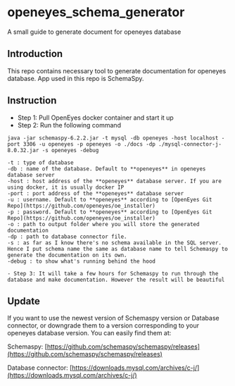 # openeyes_schema_generator
A small guide to generate document for openeyes database

## Introduction
This repo contains necessary tool to generate documentation for openeyes database. App used in this repo is SchemaSpy.

## Instruction
- Step 1: Pull OpenEyes docker container and start it up
- Step 2: Run the following command 
```  
java -jar schemaspy-6.2.2.jar -t mysql -db openeyes -host localhost -port 3306 -u openeyes -p openeyes -o ./docs -dp ./mysql-connector-j-8.0.32.jar -s openeyes -debug
```

```
-t : type of database
-db : name of the database. Default to **openeyes** in openeyes database server
-host : host address of the **openeyes** database server. If you are using docker, it is usually docker IP
-port : port address of the **openeyes** database server
-u : username. Default to **openeyes** according to [OpenEyes Git Repo](https://github.com/openeyes/oe_installer)
-p : password. Default to **openeyes** according to [OpenEyes Git Repo](https://github.com/openeyes/oe_installer)
-o : path to output folder where you will store the generated documentation
-dp : path to database connector file.
-s : as far as I know there's no schema available in the SQL server. Hence I put schema name the same as database name to tell Schemaspy to generate the documentation on its own.
-debug : to show what's running behind the hood

- Step 3: It will take a few hours for Schemaspy to run through the database and make documentation. However the result will be beautiful
```

## Update
If you want to use the newest version of Schemaspy version or Database connector, or downgrade them to a version corresponding to your openeyes database version. You can easily find them at:

Schemaspy: [https://github.com/schemaspy/schemaspy/releases](https://github.com/schemaspy/schemaspy/releases)

Database connector: [https://downloads.mysql.com/archives/c-j/](https://downloads.mysql.com/archives/c-j/)

